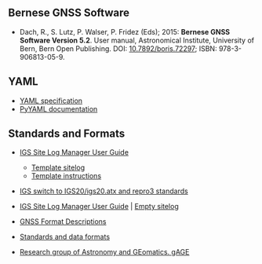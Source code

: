 
## Bernese GNSS Software

*   Dach, R., S. Lutz, P. Walser, P. Fridez (Eds); 2015: **Bernese GNSS Software
    Version 5.2**. User manual, Astronomical Institute, University of Bern, Bern
    Open Publishing. DOI: [10.7892/boris.72297][BSW-DOI]; ISBN: 978-3-906813-05-9.

[BSW-DOI]: http://dx.doi.org/10.7892/boris.72297


## YAML

*   [YAML specification](https://yaml.org/)
*   [PyYAML documentation](https://pyyaml.org/wiki/PyYAMLDocumentation)


## Standards and Formats

*   [IGS Site Log Manager User Guide](https://igs.org/site-log-manager-user-guide/)
    -   [Template sitelog](https://files.igs.org/pub/station/general/blank.log)
    -   [Template instructions](https://files.igs.org/pub/station/general/sitelog_instr.txt)

*   [IGS switch to IGS20/igs20.atx and repro3 standards](https://igs.org/news/igs20/)
*   [IGS Site Log Manager User Guide](https://www.igs.org/site-log-manager-user-guide) | [Empty sitelog](https://files.igs.org/pub/station/general/blank.log)

*   [GNSS Format Descriptions](https://gage.upc.edu/en/learning-materials/library/gnss-format-descriptions)
*   [Standards and data formats](https://gssc.esa.int/education/library/standards-and-data-formats/)
*   [Research group of Astronomy and GEomatics. gAGE](https://gage.upc.edu/en)
